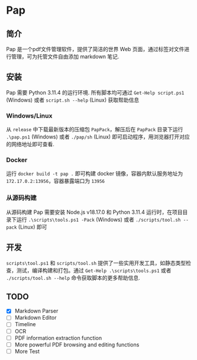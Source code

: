 # Pap

## 简介

Pap 是一个pdf文件管理软件，提供了简洁的世界 Web 页面，通过标签对文件进行管理，可为托管文件自由添加 markdown 笔记.

## 安装

Pap 需要 Python 3.11.4 的运行环境. 所有脚本均可通过 `Get-Help script.ps1` (Windows) 或者 `script.sh --help` (Linux) 获取帮助信息

### Windows/Linux

从 `release` 中下载最新版本的压缩包 `PapPack`，解压后在 `PapPack` 目录下运行 `.\pap.ps1` (Windows) 或者 `./pap/sh` (Linux) 即可启动程序，用浏览器打开对应的网络地址即可查看.

### Docker

运行 `docker build -t pap .` 即可构建 docker 镜像，容器内默认服务地址为 `172.17.0.2:13956`，容器暴露端口为 `13956`

### 从源码构建

从源码构建 Pap 需要安装 Node.js v18.17.0 和 Python 3.11.4 运行时，在项目目录下运行 `.\scripts\tools.ps1 -Pack` (Windows) 或者 `./scripts/tool.sh --pack` (Linux) 即可

## 开发

`scripts\tool.ps1` 和 `scripts/tool.sh` 提供了一些实用开发工具，如静态类型检查，测试，编译构建和打包。通过 `Get-Help .\scripts\tools.ps1` 或者 `./scripts/tool.sh --help` 命令获取脚本的更多帮助信息.

## TODO

- [x] Markdown Parser
- [ ] Markdown Editor
- [ ] Timeline
- [ ] OCR
- [ ] PDF information extraction function
- [ ] More powerful PDF browsing and editing functions
- [ ] More Test